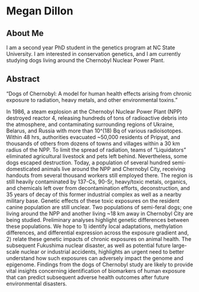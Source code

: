 # Megan Dillon

## About Me
I am a second year PhD student in the genetics program at NC State University. I am interested in conservation genetics, and I am currently studying dogs living around the Chernobyl Nuclear Power Plant.





## Abstract

“Dogs of Chernobyl: A model for human health effects arising from chronic exposure to radiation, heavy metals, and other environmental toxins.”

In 1986, a steam explosion at the Chernobyl Nuclear Power Plant (NPP) destroyed reactor 4, releasing hundreds of tons of radioactive debris into the atmosphere, and contaminating surrounding regions of Ukraine, Belarus, and Russia with more than 10^(18) Bq of various radioisotopes. Within 48 hrs, authorities evacuated ~50,000 residents of Pripyat, and thousands of others from dozens of towns and villages within a 30 km radius of the NPP. To limit the spread of radiation, teams of “Liquidators” eliminated agricultural livestock and pets left behind. Nevertheless, some dogs escaped destruction. Today, a population of several hundred semi-domesticated animals live around the NPP and Chernobyl City, receiving handouts from several thousand workers still employed there. The region is still heavily contaminated by 137-Cs, 90-Sr, heavy/toxic metals, organics, and chemicals left over from decontamination efforts, deconstruction, and 35 years of decay of this former industrial complex as well as a nearby military base. Genetic effects of these toxic exposures on the resident canine population are still unclear. Two populations of semi-feral dogs; one living around the NPP and another living ~18 km away in Chernobyl City are being studied. Preliminary analyses highlight genetic differences between these populations. We hope to 1) identify local adaptations, methylation differences, and differential expression across the exposure gradient and, 2) relate these genetic impacts of chronic exposures on animal health. The subsequent Fukushima nuclear disaster, as well as potential future large-scale nuclear or industrial accidents, highlights an urgent need to better understand how such exposures can adversely impact the genome and epigenome. Findings from the dogs of Chernobyl study are likely to provide vital insights concerning identification of biomarkers of human exposure that can predict subsequent adverse health outcomes after future environmental disasters.
